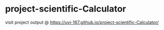 # project-scientific-Calculator

visit project output @ https://uvi-167.github.io/project-scientific-Calculator/
